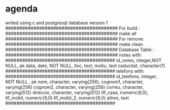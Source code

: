 # agenda
writed using c and postgresql database version 1
########################################
For build :
########################################
make all
########################################
For remove:
########################################
make clean
########################################
Database Table :
########################################
notes with:
#######################################
id_notes, integer,NOT NULL,     pk
data, date, NOT NULL,
lloc, text,
motiu, text
caducitat, character(1)
#######################################
telefons with:
#######################################
id_telefons, integer, NOT NULL , pk
nom, character, varying(256),
cognom1, character, varying(256)
cognom2, character, varying(256)
correu, character, varying(512)
direccio, character, varying(512)
tlf_casa, numeric(9,0),
tlf_mobil, numeric(9,0)
tlf_mobil_2, numeric(9,0)
altres, text
#######################################
